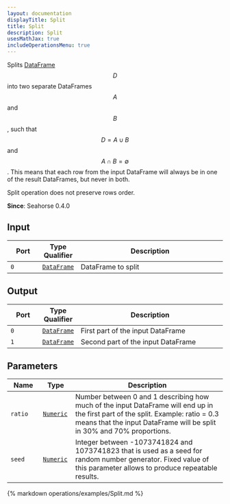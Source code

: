 ```yaml
---
layout: documentation
displayTitle: Split
title: Split
description: Split
usesMathJax: true
includeOperationsMenu: true
---
```


Splits [DataFrame](../classes/dataframe.html) $$ D $$ into two
separate DataFrames $$ A $$ and $$ B $$, such that $$ D=A \cup B $$ and $$ A \cap B = \emptyset $$.
This means that each row from the input DataFrame will always be in one of the result DataFrames,
but never in both.

Split operation does not preserve rows order.

**Since**: Seahorse 0.4.0

## Input

<table>
<thead>
<tr>
<th style="width:15%">Port</th>
<th style="width:15%">Type Qualifier</th>
<th style="width:70%">Description</th>
</tr>
</thead>
<tbody>
<tr>
<td><code>0</code></td>
<td><code><a href="../classes/dataframe.html">DataFrame</a></code></td>
<td>DataFrame to split</td>
</tr>
</tbody>
</table>

## Output

<table>
<thead>
<tr>
<th style="width:15%">Port</th>
<th style="width:15%">Type Qualifier</th>
<th style="width:70%">Description</th>
</tr>
</thead>
<tbody>
<tr>
<td><code>0</code></td>
<td><code><a href="../classes/dataframe.html">DataFrame</a></code></td>
<td>First part of the input DataFrame</td>
</tr>
<tr>
<td><code>1</code></td>
<td><code><a href="../classes/dataframe.html">DataFrame</a></code></td>
<td>Second part of the input DataFrame</td>
</tr>
</tbody>
</table>

## Parameters

<table class="table">
<thead>
<tr>
<th style="width:15%">Name</th>
<th style="width:15%">Type</th>
<th style="width:70%">Description</th>
</tr>
</thead>
<tbody>
<tr>
<td><code id="ratio">ratio</code></td>
<td><code><a href="../parameter_types.html#numeric">Numeric</a></code></td>
<td>
  Number between 0 and 1 describing how much of the input DataFrame will end up in the first part
  of the split. Example: ratio = 0.3 means that the input DataFrame will be split in 30% and 70%
  proportions.
</td>
</tr>
<tr>
<td><code id="seed">seed</code></td>
<td><code><a href="../parameter_types.html#numeric">Numeric</a></code></td>
<td>
  Integer between -1073741824 and 1073741823 that is used as a seed for random number generator.
  Fixed value of this parameter allows to produce repeatable results.
</td>
</tr>
</tbody>
</table>

{% markdown operations/examples/Split.md %}
